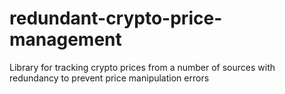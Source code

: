 # redundant-crypto-price-management
Library for tracking crypto prices from a number of sources with redundancy to prevent price manipulation errors 
